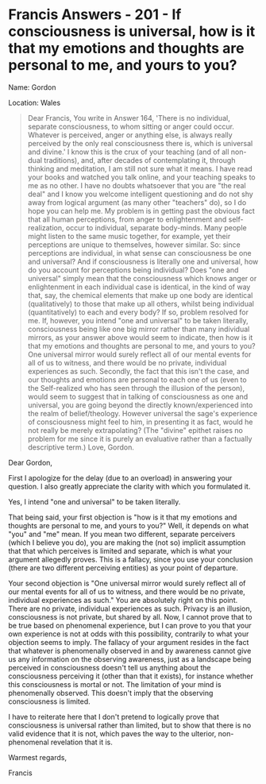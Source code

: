# Francis Answers - 201 - If consciousness is universal, how is it that my emotions and thoughts are personal to me, and yours to you?

Name: Gordon

Location: Wales

>Dear Francis, You write in Answer 164, 'There is no individual, separate consciousness, to whom sitting or anger could occur. Whatever is perceived, anger or anything else, is always really perceived by the only real consciousness there is, which is universal and divine.' I know this is the crux of your teaching (and of all non-dual traditions), and, after decades of contemplating it, through thinking and meditation, I am still not sure what it means. I have read your books and watched you talk online, and your teaching speaks to me as no other. I have no doubts whatsoever that you are "the real deal" and I know you welcome intelligent questioning and do not shy away from logical argument (as many other "teachers" do), so I do hope you can help me. My problem is in getting past the obvious fact that all human perceptions, from anger to enlightenment and self-realization, occur to individual, separate body-minds. Many people might listen to the same music together, for example, yet their perceptions are unique to themselves, however similar. So: since perceptions are individual, in what sense can consciousness be one and universal? And if consciousness is literally one and universal, how do you account for perceptions being individual? Does "one and universal" simply mean that the consciousness which knows anger or enlightenment in each individual case is identical, in the kind of way that, say, the chemical elements that make up one body are identical (qualitatively) to those that make up all others, whilst being individual (quantitatively) to each and every body? If so, problem resolved for me. If, however, you intend "one and universal" to be taken literally, consciousness being like one big mirror rather than many individual mirrors, as your answer above would seem to indicate, then how is it that my emotions and thoughts are personal to me, and yours to you? One universal mirror would surely reflect all of our mental events for all of us to witness, and there would be no private, individual experiences as such. Secondly, the fact that this isn't the case, and our thoughts and emotions are personal to each one of us (even to the Self-realized who has seen through the illusion of the person), would seem to suggest that in talking of consciousness as one and universal, you are going beyond the directly known/experienced into the realm of belief/theology. However universal the sage's experience of consciousness might feel to him, in presenting it as fact, would he not really be merely extrapolating? (The "divine" epithet raises no problem for me since it is purely an evaluative rather than a factually descriptive term.) Love, Gordon.

Dear Gordon,

First I apologize for the delay (due to an overload) in answering your question. I also greatly appreciate the clarity with which you formulated it.

Yes, I intend "one and universal" to be taken literally.

That being said, your first objection is "how is it that my emotions and thoughts are personal to me, and yours to you?" Well, it depends on what "you" and "me" mean. If you mean two different, separate perceivers (which I believe you do), you are making the (not so) implicit assumption that that which perceives is limited and separate, which is what your argument allegedly proves. This is a fallacy, since you use your conclusion (there are two different perceiving entities) as your point of departure.

Your second objection is "One universal mirror would surely reflect all of our mental events for all of us to witness, and there would be no private, individual experiences as such." You are absolutely right on this point. There are no private, individual experiences as such. Privacy is an illusion, consciousness is not private, but shared by all. Now, I cannot prove that to be true based on phenomenal experience, but I can prove to you that your own experience is not at odds with this possibility, contrarily to what your objection seems to imply. The fallacy of your argument resides in the fact that whatever is phenomenally observed in and by awareness cannot give us any information on the observing awareness, just as a landscape being perceived in consciousness doesn't tell us anything about the consciousness perceiving it (other than that it exists), for instance whether this consciousness is mortal or not. The limitation of your mind is phenomenally observed. This doesn't imply that the observing consciousness is limited.

I have to reiterate here that I don't pretend to logically prove that consciousness is universal rather than limited, but to show that there is no valid evidence that it is not, which paves the way to the ulterior, non-phenomenal revelation that it is.

Warmest regards,

Francis